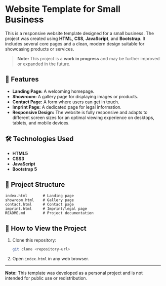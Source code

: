 # Website Template for Small Business

This is a responsive website template designed for a small business. The project was created using **HTML**, **CSS**, **JavaScript**, and **Bootstrap**. It includes several core pages and a clean, modern design suitable for showcasing products or services.

> **Note:** This project is a **work in progress** and may be further improved or expanded in the future.

## 📄 **Features**

- **Landing Page:** A welcoming homepage.  
- **Showroom:** A gallery page for displaying images or products.  
- **Contact Page:** A form where users can get in touch.  
- **Imprint Page:** A dedicated page for legal information.  
- **Responsive Design:** The website is fully responsive and adapts to different screen sizes for an optimal viewing experience on desktops, tablets, and mobile devices.

## 🛠 **Technologies Used**

- **HTML5**  
- **CSS3**  
- **JavaScript**  
- **Bootstrap 5**

## 📂 **Project Structure**

```
index.html       # Landing page
showroom.html    # Gallery page
contact.html     # Contact page
imprint.html     # Imprint/legal page
README.md        # Project documentation
```

## 🚀 **How to View the Project**

1. Clone this repository:
   ```bash
   git clone <repository-url>
   ```
2. Open `index.html` in any web browser.

---

**Note:** This template was developed as a personal project and is not intended for public use or redistribution.

